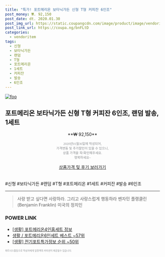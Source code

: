 ```yaml
--- 
title: "특가! 포트메리온 보타닉가든 신형 T형 커피잔 6인조" 
post_money: ₩. 92,150 
post_date: dt. 2020.01.30 
post_img_url: https://static.coupangcdn.com/image/product/image/vendoritem/2018/08/01/3000240793/5b71bbe8-520b-448c-858e-53596792f070.jpg 
post_link_url: https://coupa.ng/bnFLtD 
categories: 
  - vendoritem 
tags: 
  - 신형 
  - 보타닉가든 
  - 랜덤 
  - T형 
  - 포트메리온 
  - 1세트 
  - 커피잔 
  - 발송 
  - 6인조 
--- 
```

[![foo](https://static.coupangcdn.com/image/product/image/vendoritem/2018/08/01/3000240793/5b71bbe8-520b-448c-858e-53596792f070.jpg)](https://coupa.ng/bnFLtD) 

## 포트메리온 보타닉가든 신형 T형 커피잔 6인조, 랜덤 발송, 1세트 
<p style="text-align: center;">**₩ 92,150**</p> 
<p style="text-align: center;"><span style="color: #898c8f; font-family: Georgia,Times,serif; font-size: 0.75em;">2020년01월30일에 작성되어, <br>가격변동 및 추가할인이 있을 수 있으니,<br> 상품 가격을 꼭!확인해주세요.<br>행복하세요~</span> 
</p>	 
<div markdown="0" style="text-align: center;"><a href="https://coupa.ng/bnFLtD" class="btn btn--success">상품가격 및 후기 보러가기</a></div> 
<br><br> 
  #신형 #보타닉가든 #랜덤 #T형 #포트메리온 #1세트 #커피잔 #발송 #6인조 
<hr> 

> 사랑 받고 싶다면 사랑하라. 그리고 사랑스럽게 행동하라 벤자민 플랭클린 (Benjamin Franklin) 미국의 정치인 


### POWER LINK

* <a href="https://blog.naver.com/santokki14/221773314404" target="_blank"> [생활] 포트메리온4인홈세트 정보 </a>
* <a href="https://blog.naver.com/santokki14/221778378922" target="_blank">생활 / 포트메리온6인세트 베스트 ~57위</a>
* <a href="https://blog.naver.com/sakai111/221773628084" target="_blank"> [생활] 전기포트특가정보 순위 ~50위</a>

<span style="color: #898c8f; font-family: Georgia,Times,serif; font-size: 0.55em;">파트너스활동으로 작성자에게 일정액의 커미션이 제공될수 있습니다.</span> 

